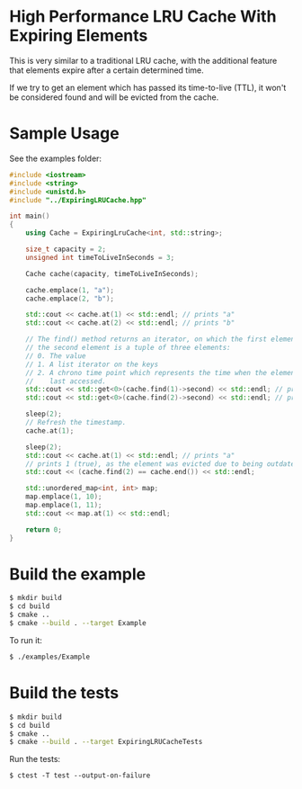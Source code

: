 # High Performance LRU Cache With Expiring Elements

This is very similar to a traditional LRU cache, with the additional feature that
elements expire after a certain determined time.

If we try to get an element which has passed its time-to-live (TTL), it won't be
considered found and will be evicted from the cache.

# Sample Usage

See the examples folder:

```cpp
#include <iostream>
#include <string>
#include <unistd.h>
#include "../ExpiringLRUCache.hpp"

int main()
{
    using Cache = ExpiringLruCache<int, std::string>;

    size_t capacity = 2;
    unsigned int timeToLiveInSeconds = 3;

    Cache cache(capacity, timeToLiveInSeconds);

    cache.emplace(1, "a");
    cache.emplace(2, "b");

    std::cout << cache.at(1) << std::endl; // prints "a"
    std::cout << cache.at(2) << std::endl; // prints "b"

    // The find() method returns an iterator, on which the first element is the key and
    // the second element is a tuple of three elements:
    // 0. The value
    // 1. A list iterator on the keys
    // 2. A chrono time point which represents the time when the element was created or
    //    last accessed.
    std::cout << std::get<0>(cache.find(1)->second) << std::endl; // prints "a"
    std::cout << std::get<0>(cache.find(2)->second) << std::endl; // prints "b"

    sleep(2);
    // Refresh the timestamp.
    cache.at(1);

    sleep(2);
    std::cout << cache.at(1) << std::endl; // prints "a"
    // prints 1 (true), as the element was evicted due to being outdated
    std::cout << (cache.find(2) == cache.end()) << std::endl;

    std::unordered_map<int, int> map;
    map.emplace(1, 10);
    map.emplace(1, 11);
    std::cout << map.at(1) << std::endl;

    return 0;
}
```

# Build the example

```bash
$ mkdir build
$ cd build
$ cmake ..
$ cmake --build . --target Example
```

To run it:

```bash
$ ./examples/Example
```

# Build the tests

```bash
$ mkdir build
$ cd build
$ cmake ..
$ cmake --build . --target ExpiringLRUCacheTests
```

Run the tests:

```
$ ctest -T test --output-on-failure
```